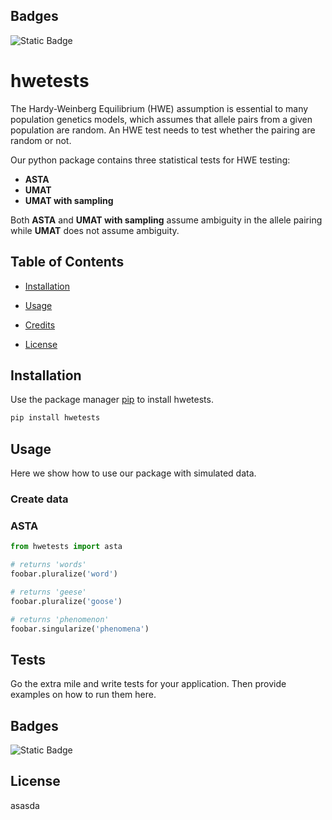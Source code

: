 ## Badges
![Static Badge](https://img.shields.io/badge/python-100%25-blue)


# hwetests

  

The Hardy-Weinberg Equilibrium (HWE) assumption is essential to many population genetics models, which assumes that allele pairs from a given population are random. An HWE test needs to test whether the pairing are random or not.

Our python package contains three statistical tests for HWE testing:
- **ASTA**
- **UMAT**
- **UMAT with sampling**

Both  **ASTA** and **UMAT with sampling** assume ambiguity in the allele pairing while **UMAT** does not assume ambiguity.

## Table of Contents

-  [Installation](#installation)

-  [Usage](#usage)

-  [Credits](#credits)

-  [License](#license)

## Installation
Use the package manager [pip](https://pip.pypa.io/en/stable/) to install hwetests.
```bash
pip install hwetests
```

## Usage

Here we show how to use our package with simulated data.

### Create data

### ASTA
```python
from hwetests import asta

# returns 'words'
foobar.pluralize('word')

# returns 'geese'
foobar.pluralize('goose')

# returns 'phenomenon'
foobar.singularize('phenomena')
```

## Tests

Go the extra mile and write tests for your application. Then provide examples on how to run them here.

## Badges
![Static Badge](https://img.shields.io/badge/python-100%25-blue)


## License
asasda
